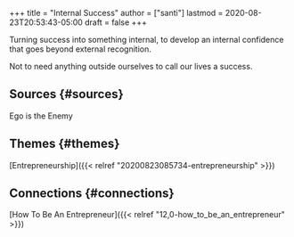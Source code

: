 +++
title = "Internal Success"
author = ["santi"]
lastmod = 2020-08-23T20:53:43-05:00
draft = false
+++

Turning success into something internal, to develop an internal confidence that goes beyond external recognition.

Not to need anything outside ourselves to call our lives a success.


## Sources {#sources}

Ego is the Enemy


## Themes {#themes}

[Entrepreneurship]({{< relref "20200823085734-entrepreneurship" >}})


## Connections {#connections}

[How To Be An Entrepreneur]({{< relref "12,0-how_to_be_an_entrepreneur" >}})
